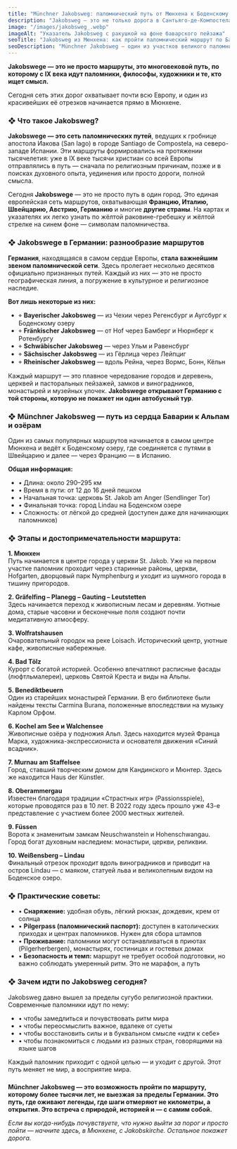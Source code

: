 ```yaml
---
title: "Münchner Jakobsweg: паломнический путь от Мюнхена к Боденскому озеру"
description: "Jakobsweg — это не только дорога в Сантьяго-де-Компостела, но и захватывающий маршрут по югу Германии. Узнай, как начать паломничество прямо из центра Мюнхена."
image: "/images/jakobsweg_.webp"
imageAlt: "Указатель Jakobsweg с ракушкой на фоне баварского пейзажа"
seoTitle: "Jakobsweg из Мюнхена: как пройти паломнический маршрут по Баварии"
seoDescription: "Münchner Jakobsweg — один из участков великого паломнического пути Святого Иакова. Начни путешествие из Мюнхена и открой для себя историю, природу и духовную силу маршрута."
---
```


**Jakobswege — это не просто маршруты, это многовековой путь, по которому с IX века идут паломники, философы, художники и те, кто ищет смысл.**

Сегодня сеть этих дорог охватывает почти всю Европу, и один из красивейших её отрезков начинается прямо в Мюнхене.

### ❖ Что такое Jakobsweg?

**Jakobswege — это сеть паломнических путей**, ведущих к гробнице апостола Иакова (San Iago) в городе Santiago de Compostela, на северо-западе Испании. Эти маршруты формировались на протяжении тысячелетия: уже в IX веке тысячи христиан со всей Европы отправлялись в путь — сначала по религиозным причинам, позже и в поисках духовного опыта, уединения или просто дороги, полной смысла.

Сегодня **Jakobswege** — это не просто путь в один город. Это единая европейская сеть маршрутов, охватывающая **Францию, Италию, Швейцарию, Австрию, Германию** и многие **другие страны**. На картах и указателях их легко узнать по жёлтой раковине-гребешку и жёлтой стрелке на синем фоне — символам паломничества.

### ❖ Jakobswege в Германии: разнообразие маршрутов

**Германия**, находящаяся в самом сердце Европы, **стала важнейшим звеном паломнической сети**. Здесь пролегает несколько десятков официально признанных путей. Каждый из них — это не просто географическая линия, а погружение в культурное и религиозное наследие.

**Вот лишь некоторые из них:**

- ⌖ **Bayerischer Jakobsweg** — из Чехии через Регенсбург и Аугсбург к Боденскому озеру  
- ⌖ **Fränkischer Jakobsweg** — от Hof через Бамберг и Нюрнберг к Ротенбургу  
- ⌖ **Schwäbischer Jakobsweg** — через Ульм и Равенсбург  
- ⌖ **Sächsischer Jakobsweg** — из Гёрлица через Лейпциг  
- ⌖ **Rheinischer Jakobsweg** — вдоль Рейна, через Вормс, Бонн, Кёльн  

Каждый маршрут — это плавное чередование городов и деревень, церквей и пасторальных пейзажей, замков и виноградников, монастырей и музейных улочек. **Jakobswege открывают Германию с той стороны, которую не покажет ни один автобусный тур**.

### ❖ Münchner Jakobsweg — путь из сердца Баварии к Альпам и озёрам

Один из самых популярных маршрутов начинается в самом центре Мюнхена и ведёт к Боденскому озеру, где соединяется с путями в Швейцарию и далее — через Францию — в Испанию.

**Общая информация:**

- • Длина: около 290–295 км  
- • Время в пути: от 12 до 16 дней пешком  
- • Начальная точка: церковь St. Jakob am Anger (Sendlinger Tor)  
- • Финальная точка: город Lindau на Боденском озере  
- • Сложность: от лёгкой до средней (доступен даже для начинающих паломников)  

### ❖ Этапы и достопримечательности маршрута:

**1. Мюнхен**  
Путь начинается в центре города у церкви St. Jakob. Уже на первом участке паломник проходит через старинные районы, церкви, Hofgarten, дворцовый парк Nymphenburg и уходит из шумного города в тишину пригородов.

**2. Gräfelfing – Planegg – Gauting – Leutstetten**  
Здесь начинается переход к живописным лесам и деревням. Уютные дома, старые часовни и бесконечные поля создают почти медитативную атмосферу.

**3. Wolfratshausen**  
Очаровательный городок на реке Loisach. Исторический центр, уютные кафе, живописные набережные.

**4. Bad Tölz**  
Курорт с богатой историей. Особенно впечатляют расписные фасады (люфтльмалереи), церковь Святой Креста и виды на Альпы.

**5. Benediktbeuern**  
Один из старейших монастырей Германии. В его библиотеке были найдены тексты Carmina Burana, положенные впоследствии на музыку Карлом Орфом.

**6. Kochel am See и Walchensee**  
Живописные озёра у подножия Альп. Здесь находится музей Франца Марка, художника-экспрессиониста и основателя движения «Синий всадник».

**7. Murnau am Staffelsee**  
Город, ставший творческим домом для Кандинского и Мюнтер. Здесь же находится Haus der Künstler.

**8. Oberammergau**  
Известен благодаря традиции «Страстных игр» (Passionsspiele), которые проводятся раз в 10 лет. В 2022 году здесь прошло уже 43-е представление с участием более 2000 местных жителей.

**9. Füssen**  
Ворота к знаменитым замкам Neuschwanstein и Hohenschwangau. Город богат духовным наследием: монастыри, церкви, реликвии.

**10. Weißensberg – Lindau**  
Финальный отрезок проходит вдоль виноградников и приводит на остров Lindau — с маяком, статуей льва и великолепным видом на Боденское озеро.

### ❖ Практические советы:

- • **Снаряжение:** удобная обувь, лёгкий рюкзак, дождевик, крем от солнца  
- • **Pilgerpass (паломнический паспорт):** доступен в католических приходах и центрах паломников. Нужен для сбора штампов  
- • **Проживание:** паломники могут останавливаться в приютах (Pilgerherbergen), монастырях, гостиницах и гостевых домах  
- • **Безопасность и темп:** маршрут не требует особой подготовки, но важно соблюдать умеренный ритм. Это не марафон, а путь  

### ❖ Зачем идти по Jakobsweg сегодня?

Jakobsweg давно вышел за пределы сугубо религиозной практики. Современные паломники идут по нему:

- • чтобы замедлиться и почувствовать ритм мира  
- • чтобы переосмыслить важное, вдалеке от суеты  
- • чтобы восстановить силы и в буквальном смысле «идти к себе»  
- • чтобы познакомиться с людьми из разных стран, говорящими на языке шагов  

Каждый паломник приходит с одной целью — и уходит с другой. Этот путь меняет не мир, а восприятие мира.

###

**Münchner Jakobsweg — это возможность пройти по маршруту, которому более тысячи лет, не выезжая за пределы Германии. Это путь, где оживают легенды, где шаги отмеряют не километры, а открытия. Это встреча с природой, историей и — с самим собой.**

_Если вы когда-нибудь почувствуете, что нужно выйти за порог и просто пойти — начните здесь, в Мюнхене, с Jakobskirche. Остальное покажет дорога._
